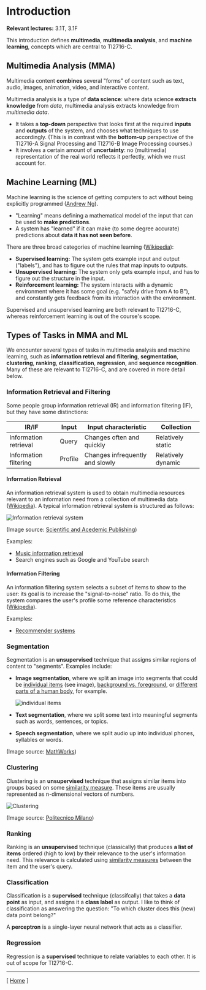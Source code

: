 # Introduction

**Relevant lectures:** 3.1T, 3.1F

This introduction defines **multimedia**, **multimedia analysis**, and **machine learning**, concepts which are central to TI2716-C.

## Multimedia Analysis (MMA)

Multimedia content **combines** several "forms" of content such as text, audio, images, animation, video, and interactive content.

Multimedia analysis is a type of **data science**: where data science **extracts knowledge** from *data*, multimedia analysis extracts knowledge from *multimedia data*.
* It takes a **top-down** perspective that looks first at the required **inputs** and **outputs** of the system, and chooses what techniques to use accordingly. (This is in contrast with the **bottom-up** perspective of the TI2716-A Signal Processing and TI2716-B Image Processing courses.)
* It involves a certain amount of **uncertainty**: no (multimedia) representation of the real world reflects it perfectly, which we must account for.

## Machine Learning (ML)

Machine learning is the science of getting computers to act without being explicitly programmed ([Andrew Ng](http://online.stanford.edu/course/machine-learning-1)).
* "Learning" means defining a mathematical model of the input that can be used to **make predictions**.
* A system has "learned" if it can make (to some degree accurate) predictions about **data it has not seen before**.

There are three broad categories of machine learning ([Wikipedia](https://en.wikipedia.org/wiki/Machine_learning#Types_of_problems_and_tasks)):
* **Supervised learning:** The system gets example input and output ("labels"), and has to figure out the rules that map inputs to outputs.
* **Unsupervised learning:** The system only gets example input, and has to figure out the structure in the input.
* **Reinforcement learning:** The system interacts with a dynamic environment where it has some goal (e.g. "safely drive from A to B"), and constantly gets feedback from its interaction with the environment.

Supervised and unsupervised learning are both relevant to TI2716-C, whereas reinforcement learning is out of the course's scope.

## Types of Tasks in MMA and ML

We encounter several types of tasks in multimedia analysis and machine learning, such as **information retrieval and filtering**, **segmentation**, **clustering**, **ranking**, **classification**, **regression**, and **sequence recognition**. Many of these are relevant to TI2716-C, and are covered in more detail below.

### Information Retrieval and Filtering

Some people group information retrieval (IR) and information filtering (IF), but they have some distinctions:

| **IR/IF** | **Input** | **Input characteristic** | **Collection** |
|---|---|---|---|
| Information retrieval | Query | Changes often and quickly | Relatively static |
| Information filtering | Profile | Changes infrequently and slowly | Relatively dynamic |

#### Information Retrieval

An information retrieval system is used to obtain multimedia resources relevant to an information need from a collection of multimedia data ([Wikipedia](https://en.wikipedia.org/wiki/Information_retrieval)). A typical information retrieval system is structured as follows:

![Information retrieval system](http://article.sapub.org/image/10.5923.j.se.20120202.04_001.gif)

(Image source: [Scientific and Acedemic Publishing](http://article.sapub.org/image/10.5923.j.se.20120202.04_001.gif))

Examples:

* [Music information retrieval](music-information-retrieval.md)
* Search engines such as Google and YouTube search

#### Information Filtering

An information filtering system selects a subset of items to show to the user: its goal is to increase the "signal-to-noise" ratio. To do this, the system compares the user's profile some reference characteristics ([Wikipedia](https://en.wikipedia.org/wiki/Information_filtering_system)).

Examples:

* [Recommender systems](recommender-systems.md)

### Segmentation

Segmentation is an **unsupervised** technique that assigns similar regions of content to "segments". Examples include:

* **Image segmentation**, where we split an image into segments that could be [individual items](https://www.mathworks.com/content/mathworks/www/en/discovery/image-segmentation/jcr:content/mainParsys/image_2.adapt.full.high.jpg/1469940839538.jpg) (see image), [background vs. foreground](https://www.mathworks.com/matlabcentral/mlc-downloads/downloads/submissions/41967/versions/2/screenshot.jpg), or [different parts of a human body](http://www.morethantechnical.com/wp-content/uploads/2010/05/GMM-GC-segmentation.png), for example.

    ![individual items](https://www.mathworks.com/content/mathworks/www/en/discovery/image-segmentation/jcr:content/mainParsys/image_2.adapt.full.high.jpg/1469940839538.jpg)
* **Text segmentation**, where we split some text into meaningful segments such as words, sentences, or topics.
* **Speech segmentation**, where we split audio up into individual phones, syllables or words.

(Image source: [MathWorks](https://www.mathworks.com/content/mathworks/www/en/discovery/image-segmentation/jcr:content/mainParsys/image_2.adapt.full.high.jpg/1469940839538.jpg))

### Clustering

Clustering is an **unsupervised** technique that assigns similar items into groups based on some [similarity measure](background.md#similarity-and-distance-measures). These items are usually represented as n-dimensional vectors of numbers.

![Clustering](https://home.deib.polimi.it/matteucc/Clustering/tutorial_html/images/clustering.gif)

(Image source: [Politecnico Milano](https://home.deib.polimi.it/matteucc/Clustering/tutorial_html/images/clustering.gif))

### Ranking

Ranking is an **unsupervised** technique (classically) that produces **a list of items** ordered (high to low) by their relevance to the user's information need. This relevance is calculated using [similarity measures](background.md#similarity-and-distance-measures) between the item and the user's query.

### Classification

Classification is a **supervised** technique (classifcally) that takes a **data point** as input, and assigns it a **class label** as output. I like to think of classification as answering the question: "To which cluster does this (new) data point belong?"

A **perceptron** is a single-layer neural network that acts as a classifier.

### Regression

Regression is a **supervised** technique to relate variables to each other. It is out of scope for TI2716-C.

---

[ [Home](README.md) ]
